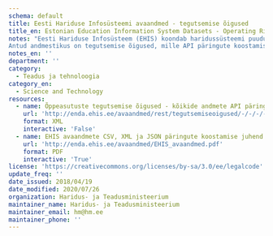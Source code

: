 ```yaml
---
schema: default
title: Eesti Hariduse Infosüsteemi avaandmed - tegutsemise õigused
title_en: Estonian Education Information System Datasets - Operating Rights
notes: "Eesti Hariduse Infosüsteem (EHIS) koondab haridussüsteemi puudutavaid andmeid. Register sisaldab andmeid õppeasutuse, õpilaste, õpetajate/õppejõudude, lõpudokumentide, õpikute ja õppekavade kohta. Kõige vanemad andmed on aastast 2004. Kõik EHISe avalikud andmed on kättesaadavad portaalist ja API kaudu (väljundformaadid CSV, XML, JSON). API kasutamise juhend on lisatud täiendava <a href='http://enda.ehis.ee/avaandmed/EHIS_avaandmed.pdf'>failina</a>. 
Antud andmestikus on tegutsemise õigused, mille API päringute koostamise kohta on info alapeatükis 2.5. Tegutsemise õiguste avaandmete päring võimaldab pärida tegutsemisõiguseid - tegevusload, õppe läbiviimise õigused, majandustegevusteated, akrediteerimised ja koolitusload. Lisaks tegevusnäitajate aruannete andmed."
notes_en: ''
department: ''
category:
  - Teadus ja tehnoloogia
category_en:
  - Science and Technology
resources:
  - name: Õppeasutuste tegutsemise õigused - kõikide andmete API päring
    url: 'http://enda.ehis.ee/avaandmed/rest/tegutsemiseoigused/-/-/-/-/-/-/-/-/-/XML'
    format: XML
    interactive: 'False'
  - name: EHIS avaandmete CSV, XML ja JSON päringute koostamise juhend
    url: 'http://enda.ehis.ee/avaandmed/EHIS_avaandmed.pdf'
    format: PDF
    interactive: 'True'
license: 'https://creativecommons.org/licenses/by-sa/3.0/ee/legalcode'
update_freq: ''
date_issued: 2018/04/19
date_modified: 2020/07/26
organization: Haridus- ja Teadusministeerium
maintainer_name: Haridus- ja Teadusministeerium
maintainer_email: hm@hm.ee
maintainer_phone: ''
---
```

